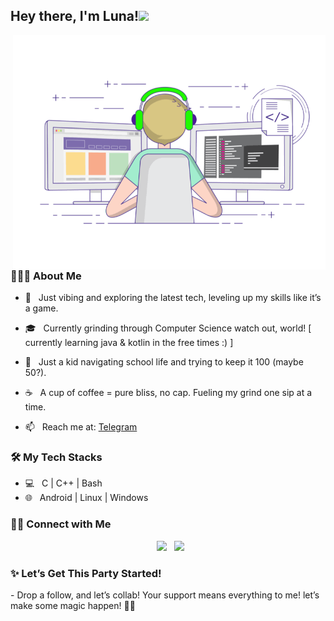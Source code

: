 <h2>Hey there, I'm Luna!<img src="https://github.com/souvikguria98/souvikguria98/blob/master/Hi.gif" width="25"></h2>
<img align="right" alt="GIF" src="https://raw.githubusercontent.com/devSouvik/devSouvik/master/gif3.gif" width="500"/>

<h3>👨🏻‍💻 About Me</h3>

- 🤔 &nbsp; Just vibing and exploring the latest tech, leveling up my skills like it’s a game.

- 🎓 &nbsp; Currently grinding through Computer Science watch out, world! [ currently learning java & kotlin in the free times :) ]  

- 💼 &nbsp; Just a kid navigating school life and trying to keep it 100 (maybe 50?).

- ☕ &nbsp; A cup of coffee = pure bliss, no cap. Fueling my grind one sip at a time.

- 📫 &nbsp; Reach me at: <a href="https://t.me/lunaromslore24">Telegram</a>

<h3>🛠 My Tech Stacks</h3>

- 💻 &nbsp; C | C++ | Bash
- 🌐 &nbsp; Android | Linux | Windows

<h3>🤝🏻 Connect with Me</h3>

<p align="center">
&nbsp; <a href="https://www.instagram.com/forsaken_heart24/" target="_blank" rel="noopener noreferrer"><img src="https://img.icons8.com/plasticine/100/000000/instagram-new.png" width="50" /></a>
&nbsp; <a href="https://g.dev/forsaken_heart24" target="_blank" rel="noopener noreferrer"><img src="https://user-images.githubusercontent.com/25181517/117269608-b7dcfb80-ae58-11eb-8e66-6cc8753553f0.png" width="50" /></a>
</p>

<h3>✨ Let’s Get This Party Started!</h3>
- Drop a follow, and let’s collab! Your support means everything to me! let’s make some magic happen! 🌟💖
